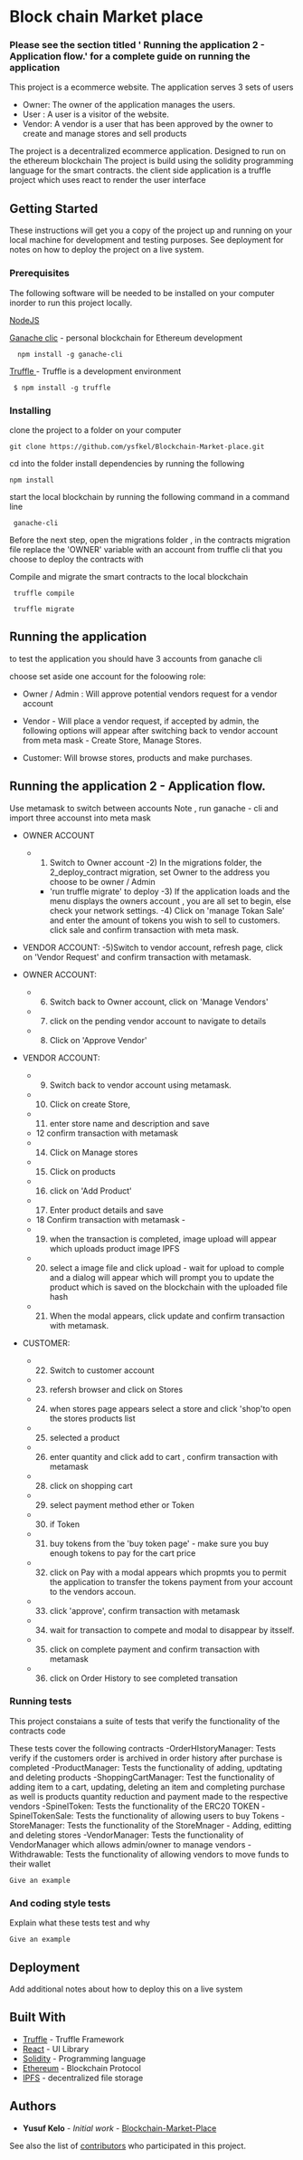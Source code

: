 # Block chain Market place
### Please see the section titled ' Running the application 2 - Application flow.' for a complete guide on running the application
This project is a ecommerce website. The application serves 3 sets of users

  -  Owner: The owner of the application manages the users.
  -  User : A user is a visitor of the website.
  -  Vendor: A vendor is a user that has been approved by the owner to create and manage stores 
     and sell products

 The project is a  decentralized ecommerce application. Designed to run on the ethereum blockchain
 The project is build using the solidity programming language for the smart contracts.
 the client side application is a truffle project which uses react  to render the user interface
 

## Getting Started

These instructions will get you a copy of the project up and running on your local machine for development and testing purposes. See deployment for notes on how to deploy the project on a live system.

### Prerequisites

   The following software will be needed to be installed on your computer inorder to run this project locally.
 
 [NodeJS ](https://nodejs.org/en/download/) 
 
 [Ganache clic](https://github.com/trufflesuite/ganache-cli) - personal blockchain for Ethereum development
   
```
  npm install -g ganache-cli
```

[Truffle ](https://github.com/trufflesuite/truffle) - Truffle is a development environment

```
 $ npm install -g truffle
```

### Installing
clone the project to a folder on your computer

```
git clone https://github.com/ysfkel/Blockchain-Market-place.git
```

cd into the folder install dependencies by running the following

```
npm install
```

start the local blockchain by running the following command in a command line

```
 ganache-cli
```
Before the next step, 
open the migrations folder , in the contracts migration file replace the 'OWNER' variable
with an account from  truffle cli that you choose to deploy the contracts with

Compile and migrate the smart contracts to the local blockchain

```
 truffle compile
```

```
 truffle migrate
```
## Running the application

  to test the application
  you should have 3 accounts from  ganache cli
  
  choose set aside one account for the foloowing role: 
  - Owner / Admin : Will approve potential vendors request for a vendor account
  - Vendor - Will place a vendor request, if accepted by admin, the following options will appear after switching back to vendor account
             from meta mask
             - Create Store, Manage Stores.
             
  - Customer: Will browse stores, products and make purchases.
  
  ## Running the application 2 - Application flow.
  
   Use metamask to switch between accounts Note , run ganache - cli and import three accounst into meta mask
 - OWNER ACCOUNT
   - 1) Switch to Owner account
    -2) In the migrations folder, the 2_deploy_contract migration, set Owner to the address you choose to be owner / Admin
       - 'run truffle migrate' to deploy
    -3) If the application loads and the menu displays the owners account , you are all set to begin, else check your network settings.
    -4) Click on 'manage Tokan Sale' and enter the amount of tokens you wish to sell to customers. click sale and confirm transaction with
       meta mask.
  - VENDOR ACCOUNT:
      -5)Switch to vendor account, refresh page, click on 'Vendor Request' and confirm transaction with metamask.
  - OWNER ACCOUNT:
     - 6) Switch back to Owner account, click on 'Manage Vendors'
     - 7) click on the pending vendor account to navigate to details
     - 8) Click on 'Approve Vendor'
  - VENDOR ACCOUNT:
     - 9) Switch back to vendor account using metamask.
     - 10) Click on create Store,
     - 11) enter store name and description and save
     - 12 confirm transaction with metamask
     - 14) Click on Manage stores
     - 15) Click on products
     - 16) click on 'Add Product'
     - 17) Enter product details and save
     - 18 Confirm transaction with metamask - 
     - 19) when the transaction is completed, image upload will appear which uploads product image IPFS
     - 20) select a image file and click upload - wait for upload to comple and a dialog will appear which will prompt you
          to update the product which is saved on the blockchain with the uploaded file hash
     - 21) When the modal appears, click update and confirm transaction with  metamask.
    
   - CUSTOMER:
      - 22) Switch to customer account
      - 23) refersh browser and click on Stores
      - 24) when stores page appears select a store and click 'shop'to open the stores products list
      - 25) selected a product 
      - 26) enter quantity and click add to cart , confirm transaction with metamask
      - 28) click on shopping cart
      - 29) select payment method ether or Token
      - 30) if Token
      - 31) buy tokens from the 'buy token page' - make sure you buy enough tokens to pay for the cart price
      - 32) click on Pay with a modal appears which propmts you to permit the application to transfer the tokens payment
           from your account to the vendors accoun.
      - 33) click 'approve', confirm transaction with metamask
      - 34) wait for transaction to compete and modal to disappear by itsself.
      - 35) click on complete payment and confirm transaction with metamask
      - 36) click on Order History to see completed transation
                 

### Running tests

 This project constaians a suite of tests that verify the functionality of the contracts code
 
 These tests cover the following contracts
 -OrderHIstoryManager: Tests verify if the customers order is archived in order history after purchase is completed
 -ProductManager: Tests the functionality of adding, updtating and deleting products
 -ShoppingCartManager: Test the functionality of adding item to a cart, updating, deleting an item and completing purchase
                        as well is products quantity reduction and payment made to the respective vendors
 -SpinelToken: Tests the functionality of the ERC20 TOKEN
 -SpinelTokenSale: Tests the functionality of allowing users to buy Tokens
 -StoreManager: Tests the functionality of the StoreMnager -  Adding, editting and deleting stores 
 -VendorManager: Tests the functionality of VendorManager which allows admin/owner to manage vendors
 -Withdrawable: Tests the functionality of allowing vendors to move funds to their wallet
 
 

```
Give an example
```

### And coding style tests

Explain what these tests test and why

```
Give an example
```

## Deployment

Add additional notes about how to deploy this on a live system

## Built With

* [Truffle](https://truffleframework.com/) - Truffle Framework
* [React](https://reactjs.org/) - UI Library
* [Solidity](https://solidity.readthedocs.io/en/v0.4.24/) - Programming language
* [Ethereum](https://www.ethereum.org/) - Blockchain Protocol
* [IPFS](https://rometools.github.io/rome/) - decentralized file storage

 

## Authors

* **Yusuf Kelo** - *Initial work* - [Blockchain-Market-Place](https://github.com/ysfkel/Blockchain-Market-Place)

See also the list of [contributors](https://github.com/your/project/contributors) who participated in this project.


